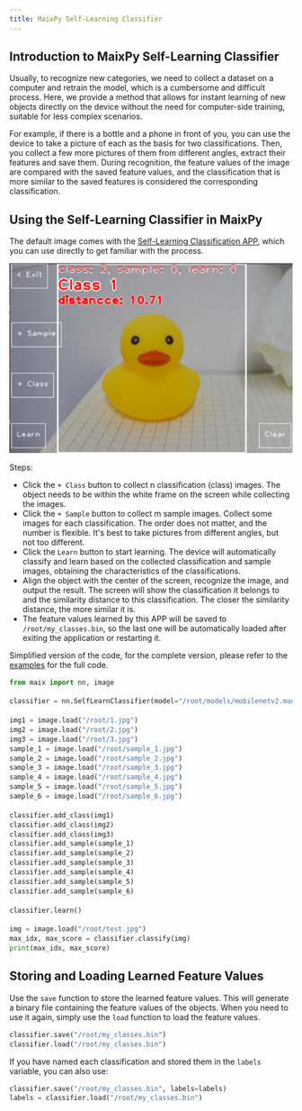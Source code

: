 ```yaml
---
title: MaixPy Self-Learning Classifier
---
```


## Introduction to MaixPy Self-Learning Classifier

Usually, to recognize new categories, we need to collect a dataset on a computer and retrain the model, which is a cumbersome and difficult process. Here, we provide a method that allows for instant learning of new objects directly on the device without the need for computer-side training, suitable for less complex scenarios.

For example, if there is a bottle and a phone in front of you, you can use the device to take a picture of each as the basis for two classifications. Then, you collect a few more pictures of them from different angles, extract their features and save them. During recognition, the feature values of the image are compared with the saved feature values, and the classification that is more similar to the saved features is considered the corresponding classification.

## Using the Self-Learning Classifier in MaixPy

The default image comes with the [Self-Learning Classification APP](https://maixhub.com/app/30), which you can use directly to get familiar with the process.

![](../../assets/self_learn_classifier.jpg)

Steps:
* Click the `+ Class` button to collect n classification (class) images. The object needs to be within the white frame on the screen while collecting the images.
* Click the `+ Sample` button to collect m sample images. Collect some images for each classification. The order does not matter, and the number is flexible. It's best to take pictures from different angles, but not too different.
* Click the `Learn` button to start learning. The device will automatically classify and learn based on the collected classification and sample images, obtaining the characteristics of the classifications.
* Align the object with the center of the screen, recognize the image, and output the result. The screen will show the classification it belongs to and the similarity distance to this classification. The closer the similarity distance, the more similar it is.
* The feature values ​​learned by this APP will be saved to `/root/my_classes.bin`, so the last one will be automatically loaded after exiting the application or restarting it.

Simplified version of the code, for the complete version, please refer to the [examples](https://github.com/sipeed/maixpy/tree/main/examples/vision/ai_vision) for the full code.

```python
from maix import nn, image

classifier = nn.SelfLearnClassifier(model="/root/models/mobilenetv2.mud", feature_layer=None)

img1 = image.load("/root/1.jpg")
img2 = image.load("/root/2.jpg")
img3 = image.load("/root/3.jpg")
sample_1 = image.load("/root/sample_1.jpg")
sample_2 = image.load("/root/sample_2.jpg")
sample_3 = image.load("/root/sample_3.jpg")
sample_4 = image.load("/root/sample_4.jpg")
sample_5 = image.load("/root/sample_5.jpg")
sample_6 = image.load("/root/sample_6.jpg")

classifier.add_class(img1)
classifier.add_class(img2)
classifier.add_class(img3)
classifier.add_sample(sample_1)
classifier.add_sample(sample_2)
classifier.add_sample(sample_3)
classifier.add_sample(sample_4)
classifier.add_sample(sample_5)
classifier.add_sample(sample_6)

classifier.learn()

img = image.load("/root/test.jpg")
max_idx, max_score = classifier.classify(img)
print(max_idx, max_score)
```

## Storing and Loading Learned Feature Values

Use the `save` function to store the learned feature values. This will generate a binary file containing the feature values of the objects. When you need to use it again, simply use the `load` function to load the feature values.

```python
classifier.save("/root/my_classes.bin")
classifier.load("/root/my_classes.bin")
```

If you have named each classification and stored them in the `labels` variable, you can also use:

```python
classifier.save("/root/my_classes.bin", labels=labels)
labels = classifier.load("/root/my_classes.bin")
```

